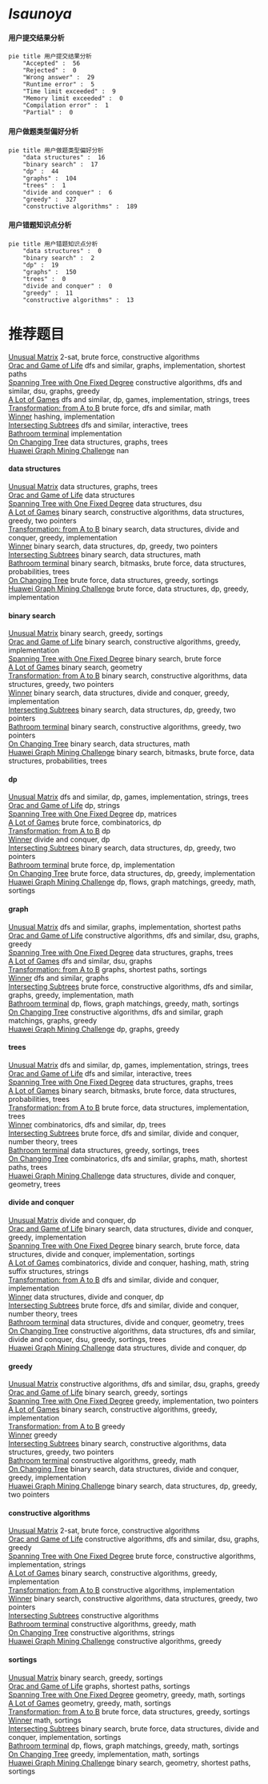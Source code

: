 # _Isaunoya_
<!-- tabs:start -->
#### **用户提交结果分析**

```mermaid
pie title 用户提交结果分析
    "Accepted" :  56
    "Rejected" :  0
    "Wrong answer" :  29
    "Runtime error" :  5
    "Time limit exceeded" :  9
    "Memory limit exceeded" :  0
    "Compilation error" :  1
    "Partial" :  0
```
#### **用户做题类型偏好分析**

```mermaid
pie title 用户做题类型偏好分析
    "data structures" :  16
    "binary search" :  17
    "dp" :  44
    "graphs" :  104
    "trees" :  1
    "divide and conquer" :  6
    "greedy" :  327
    "constructive algorithms" :  189
```
#### **用户错题知识点分析**

```mermaid
pie title 用户错题知识点分析
    "data structures" :  0
    "binary search" :  2
    "dp" :  19
    "graphs" :  150
    "trees" :  0
    "divide and conquer" :  0
    "greedy" :  11
    "constructive algorithms" :  13
```
<!-- tabs:end -->
# 推荐题目
[Unusual Matrix](http://codeforces.com/problemset/problem/1475/F)		2-sat,
                        brute force,
                        constructive algorithms		  
[Orac and Game of Life](http://codeforces.com/problemset/problem/1349/C)		dfs and similar,
                        graphs,
                        implementation,
                        shortest paths		  
[Spanning Tree with One Fixed Degree](http://codeforces.com/problemset/problem/1133/F2)		constructive algorithms,
                        dfs and similar,
                        dsu,
                        graphs,
                        greedy		  
[A Lot of Games](http://codeforces.com/problemset/problem/455/B)		dfs and similar,
                        dp,
                        games,
                        implementation,
                        strings,
                        trees		  
[Transformation: from A to B](http://codeforces.com/problemset/problem/727/A)		brute force,
                        dfs and similar,
                        math		  
[Winner](http://codeforces.com/problemset/problem/2/A)		hashing,
                        implementation		  
[Intersecting Subtrees](http://codeforces.com/problemset/problem/1044/B)		dfs and similar,
                        interactive,
                        trees		  
[Bathroom terminal](http://codeforces.com/problemset/problem/852/G)		implementation		  
[On Changing Tree](http://codeforces.com/problemset/problem/396/C)		data structures,
                        graphs,
                        trees		  
[Huawei Graph Mining Challenge](https://codeforces.com/contest/1378/problem/A3)		nan		  
<!-- tabs:start -->
#### **data structures**
[Unusual Matrix](http://codeforces.com/problemset/problem/396/C)		data structures,
                        graphs,
                        trees		  
[Orac and Game of Life](http://codeforces.com/problemset/problem/323/C)		data structures		  
[Spanning Tree with One Fixed Degree](http://codeforces.com/problemset/problem/356/A)		data structures,
                        dsu		  
[A Lot of Games](https://codeforces.com/contest/1405/problem/E)		binary search,
                        constructive algorithms,
                        data structures,
                        greedy,
                        two pointers		  
[Transformation: from A to B](http://codeforces.com/problemset/problem/1439/C)		binary search,
                        data structures,
                        divide and conquer,
                        greedy,
                        implementation		  
[Winner](http://codeforces.com/problemset/problem/1492/C)		binary search,
                        data structures,
                        dp,
                        greedy,
                        two pointers		  
[Intersecting Subtrees](http://codeforces.com/problemset/problem/1490/G)		binary search,
                        data structures,
                        math		  
[Bathroom terminal](http://codeforces.com/problemset/problem/1479/D)		binary search,
                        bitmasks,
                        brute force,
                        data structures,
                        probabilities,
                        trees		  
[On Changing Tree](http://codeforces.com/problemset/problem/1497/A)		brute force,
                        data structures,
                        greedy,
                        sortings		  
[Huawei Graph Mining Challenge](http://codeforces.com/problemset/problem/1491/C)		brute force,
                        data structures,
                        dp,
                        greedy,
                        implementation		  
#### **binary search**
[Unusual Matrix](http://codeforces.com/problemset/problem/274/A)		binary search,
                        greedy,
                        sortings		  
[Orac and Game of Life](http://codeforces.com/problemset/problem/1358/F)		binary search,
                        constructive algorithms,
                        greedy,
                        implementation		  
[Spanning Tree with One Fixed Degree](http://codeforces.com/problemset/problem/181/B)		binary search,
                        brute force		  
[A Lot of Games](http://codeforces.com/problemset/problem/1016/E)		binary search,
                        geometry		  
[Transformation: from A to B](https://codeforces.com/contest/1405/problem/E)		binary search,
                        constructive algorithms,
                        data structures,
                        greedy,
                        two pointers		  
[Winner](http://codeforces.com/problemset/problem/1439/C)		binary search,
                        data structures,
                        divide and conquer,
                        greedy,
                        implementation		  
[Intersecting Subtrees](http://codeforces.com/problemset/problem/1492/C)		binary search,
                        data structures,
                        dp,
                        greedy,
                        two pointers		  
[Bathroom terminal](http://codeforces.com/problemset/problem/1463/D)		binary search,
                        constructive algorithms,
                        greedy,
                        two pointers		  
[On Changing Tree](http://codeforces.com/problemset/problem/1490/G)		binary search,
                        data structures,
                        math		  
[Huawei Graph Mining Challenge](http://codeforces.com/problemset/problem/1479/D)		binary search,
                        bitmasks,
                        brute force,
                        data structures,
                        probabilities,
                        trees		  
#### **dp**
[Unusual Matrix](http://codeforces.com/problemset/problem/455/B)		dfs and similar,
                        dp,
                        games,
                        implementation,
                        strings,
                        trees		  
[Orac and Game of Life](https://codeforces.com/contest/1337/problem/E)		dp,
                        strings		  
[Spanning Tree with One Fixed Degree](http://codeforces.com/problemset/problem/514/E)		dp,
                        matrices		  
[A Lot of Games](https://codeforces.com/contest/259/problem/D)		brute force,
                        combinatorics,
                        dp		  
[Transformation: from A to B](http://codeforces.com/problemset/problem/909/C)		dp		  
[Winner](http://codeforces.com/problemset/problem/500/F)		divide and conquer,
                        dp		  
[Intersecting Subtrees](http://codeforces.com/problemset/problem/1492/C)		binary search,
                        data structures,
                        dp,
                        greedy,
                        two pointers		  
[Bathroom terminal](https://codeforces.com/contest/1457/problem/C)		brute force,
                        dp,
                        implementation		  
[On Changing Tree](http://codeforces.com/problemset/problem/1491/C)		brute force,
                        data structures,
                        dp,
                        greedy,
                        implementation		  
[Huawei Graph Mining Challenge](http://codeforces.com/problemset/problem/1437/C)		dp,
                        flows,
                        graph matchings,
                        greedy,
                        math,
                        sortings		  
#### **graph**
[Unusual Matrix](http://codeforces.com/problemset/problem/1349/C)		dfs and similar,
                        graphs,
                        implementation,
                        shortest paths		  
[Orac and Game of Life](http://codeforces.com/problemset/problem/1133/F2)		constructive algorithms,
                        dfs and similar,
                        dsu,
                        graphs,
                        greedy		  
[Spanning Tree with One Fixed Degree](http://codeforces.com/problemset/problem/396/C)		data structures,
                        graphs,
                        trees		  
[A Lot of Games](http://codeforces.com/problemset/problem/28/B)		dfs and similar,
                        dsu,
                        graphs		  
[Transformation: from A to B](http://codeforces.com/problemset/problem/1422/D)		graphs,
                        shortest paths,
                        sortings		  
[Winner](http://codeforces.com/problemset/problem/744/A)		dfs and similar,
                        graphs		  
[Intersecting Subtrees](http://codeforces.com/problemset/problem/1487/C)		brute force,
                        constructive algorithms,
                        dfs and similar,
                        graphs,
                        greedy,
                        implementation,
                        math		  
[Bathroom terminal](http://codeforces.com/problemset/problem/1437/C)		dp,
                        flows,
                        graph matchings,
                        greedy,
                        math,
                        sortings		  
[On Changing Tree](http://codeforces.com/problemset/problem/1470/D)		constructive algorithms,
                        dfs and similar,
                        graph matchings,
                        graphs,
                        greedy		  
[Huawei Graph Mining Challenge](http://codeforces.com/problemset/problem/1476/C)		dp,
                        graphs,
                        greedy		  
#### **trees**
[Unusual Matrix](http://codeforces.com/problemset/problem/455/B)		dfs and similar,
                        dp,
                        games,
                        implementation,
                        strings,
                        trees		  
[Orac and Game of Life](http://codeforces.com/problemset/problem/1044/B)		dfs and similar,
                        interactive,
                        trees		  
[Spanning Tree with One Fixed Degree](http://codeforces.com/problemset/problem/396/C)		data structures,
                        graphs,
                        trees		  
[A Lot of Games](http://codeforces.com/problemset/problem/1479/D)		binary search,
                        bitmasks,
                        brute force,
                        data structures,
                        probabilities,
                        trees		  
[Transformation: from A to B](http://codeforces.com/problemset/problem/1511/C)		brute force,
                        data structures,
                        implementation,
                        trees		  
[Winner](http://codeforces.com/problemset/problem/1499/F)		combinatorics,
                        dfs and similar,
                        dp,
                        trees		  
[Intersecting Subtrees](http://codeforces.com/problemset/problem/1491/E)		brute force,
                        dfs and similar,
                        divide and conquer,
                        number theory,
                        trees		  
[Bathroom terminal](http://codeforces.com/problemset/problem/1466/D)		data structures,
                        greedy,
                        sortings,
                        trees		  
[On Changing Tree](http://codeforces.com/problemset/problem/1495/D)		combinatorics,
                        dfs and similar,
                        graphs,
                        math,
                        shortest paths,
                        trees		  
[Huawei Graph Mining Challenge](http://codeforces.com/problemset/problem/1303/G)		data structures,
                        divide and conquer,
                        geometry,
                        trees		  
#### **divide and conquer**
[Unusual Matrix](http://codeforces.com/problemset/problem/500/F)		divide and conquer,
                        dp		  
[Orac and Game of Life](http://codeforces.com/problemset/problem/1439/C)		binary search,
                        data structures,
                        divide and conquer,
                        greedy,
                        implementation		  
[Spanning Tree with One Fixed Degree](http://codeforces.com/problemset/problem/1461/D)		binary search,
                        brute force,
                        data structures,
                        divide and conquer,
                        implementation,
                        sortings		  
[A Lot of Games](http://codeforces.com/problemset/problem/1466/G)		combinatorics,
                        divide and conquer,
                        hashing,
                        math,
                        string suffix structures,
                        strings		  
[Transformation: from A to B](http://codeforces.com/problemset/problem/1490/D)		dfs and similar,
                        divide and conquer,
                        implementation		  
[Winner](https://codeforces.com/contest/1483/problem/C)		data structures,
                        divide and conquer,
                        dp		  
[Intersecting Subtrees](http://codeforces.com/problemset/problem/1491/E)		brute force,
                        dfs and similar,
                        divide and conquer,
                        number theory,
                        trees		  
[Bathroom terminal](http://codeforces.com/problemset/problem/1303/G)		data structures,
                        divide and conquer,
                        geometry,
                        trees		  
[On Changing Tree](http://codeforces.com/problemset/problem/1494/D)		constructive algorithms,
                        data structures,
                        dfs and similar,
                        divide and conquer,
                        dsu,
                        greedy,
                        sortings,
                        trees		  
[Huawei Graph Mining Challenge](http://codeforces.com/problemset/problem/1482/E)		data structures,
                        divide and conquer,
                        dp		  
#### **greedy**
[Unusual Matrix](http://codeforces.com/problemset/problem/1133/F2)		constructive algorithms,
                        dfs and similar,
                        dsu,
                        graphs,
                        greedy		  
[Orac and Game of Life](http://codeforces.com/problemset/problem/274/A)		binary search,
                        greedy,
                        sortings		  
[Spanning Tree with One Fixed Degree](http://codeforces.com/problemset/problem/749/C)		greedy,
                        implementation,
                        two pointers		  
[A Lot of Games](http://codeforces.com/problemset/problem/1358/F)		binary search,
                        constructive algorithms,
                        greedy,
                        implementation		  
[Transformation: from A to B](http://codeforces.com/problemset/problem/1046/C)		greedy		  
[Winner](http://codeforces.com/problemset/problem/1037/B)		greedy		  
[Intersecting Subtrees](https://codeforces.com/contest/1405/problem/E)		binary search,
                        constructive algorithms,
                        data structures,
                        greedy,
                        two pointers		  
[Bathroom terminal](http://codeforces.com/problemset/problem/1401/B)		constructive algorithms,
                        greedy,
                        math		  
[On Changing Tree](http://codeforces.com/problemset/problem/1439/C)		binary search,
                        data structures,
                        divide and conquer,
                        greedy,
                        implementation		  
[Huawei Graph Mining Challenge](http://codeforces.com/problemset/problem/1492/C)		binary search,
                        data structures,
                        dp,
                        greedy,
                        two pointers		  
#### **constructive algorithms**
[Unusual Matrix](http://codeforces.com/problemset/problem/1475/F)		2-sat,
                        brute force,
                        constructive algorithms		  
[Orac and Game of Life](http://codeforces.com/problemset/problem/1133/F2)		constructive algorithms,
                        dfs and similar,
                        dsu,
                        graphs,
                        greedy		  
[Spanning Tree with One Fixed Degree](http://codeforces.com/problemset/problem/551/B)		brute force,
                        constructive algorithms,
                        implementation,
                        strings		  
[A Lot of Games](http://codeforces.com/problemset/problem/1358/F)		binary search,
                        constructive algorithms,
                        greedy,
                        implementation		  
[Transformation: from A to B](http://codeforces.com/problemset/problem/1081/B)		constructive algorithms,
                        implementation		  
[Winner](https://codeforces.com/contest/1405/problem/E)		binary search,
                        constructive algorithms,
                        data structures,
                        greedy,
                        two pointers		  
[Intersecting Subtrees](http://codeforces.com/problemset/problem/10/E)		constructive algorithms		  
[Bathroom terminal](http://codeforces.com/problemset/problem/1401/B)		constructive algorithms,
                        greedy,
                        math		  
[On Changing Tree](http://codeforces.com/problemset/problem/1421/C)		constructive algorithms,
                        strings		  
[Huawei Graph Mining Challenge](http://codeforces.com/problemset/problem/1493/A)		constructive algorithms,
                        greedy		  
#### **sortings**
[Unusual Matrix](http://codeforces.com/problemset/problem/274/A)		binary search,
                        greedy,
                        sortings		  
[Orac and Game of Life](http://codeforces.com/problemset/problem/1422/D)		graphs,
                        shortest paths,
                        sortings		  
[Spanning Tree with One Fixed Degree](https://codeforces.com/contest/1496/problem/C)		geometry,
                        greedy,
                        math,
                        sortings		  
[A Lot of Games](http://codeforces.com/problemset/problem/1495/A)		geometry,
                        greedy,
                        math,
                        sortings		  
[Transformation: from A to B](http://codeforces.com/problemset/problem/1497/A)		brute force,
                        data structures,
                        greedy,
                        sortings		  
[Winner](http://codeforces.com/problemset/problem/1427/A)		math,
                        sortings		  
[Intersecting Subtrees](http://codeforces.com/problemset/problem/1461/D)		binary search,
                        brute force,
                        data structures,
                        divide and conquer,
                        implementation,
                        sortings		  
[Bathroom terminal](http://codeforces.com/problemset/problem/1437/C)		dp,
                        flows,
                        graph matchings,
                        greedy,
                        math,
                        sortings		  
[On Changing Tree](http://codeforces.com/problemset/problem/1473/A)		greedy,
                        implementation,
                        math,
                        sortings		  
[Huawei Graph Mining Challenge](http://codeforces.com/problemset/problem/1486/B)		binary search,
                        geometry,
                        shortest paths,
                        sortings		  
<!-- tabs:end -->
